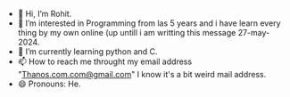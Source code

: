 - 👋 Hi, I’m Rohit.
- 👀 I’m interested in Programming from las 5 years and i have learn every thing by my own online (up untill i am writting this message
  27-may-2024.
- 🌱 I’m currently learning python and C.
- 📫 How to reach me throught my email address "Thanos.com.com@gmail.com" I know it's a bit weird mail address. 
- 😄 Pronouns: He.

<!---
Rohit-9862/Rohit-9862 is a ✨ special ✨ repository because its `README.md` (this file) appears on your GitHub profile.
You can click the Preview link to take a look at your changes.
--->
